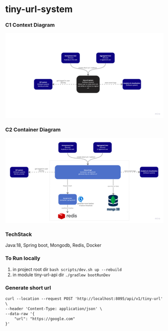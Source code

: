# tiny-url-system

### C1 Context Diagram
![System Context Diagram](docs/context_diagram.png)


### C2 Container Diagram
![Container Diagram](docs/container_diagram.png)

### TechStack
Java:18, Spring boot, Mongodb, Redis, Docker

### To Run locally
1. in project root dir `bash scripts/dev.sh up --rebuild`
2. in module tiny-url-api dir `./gradlew bootRunDev`

### Generate short url
```
curl --location --request POST 'http://localhost:8095/api/v1/tiny-url' \
--header 'Content-Type: application/json' \
--data-raw '{
    "url": "https://google.com"
}'
```
